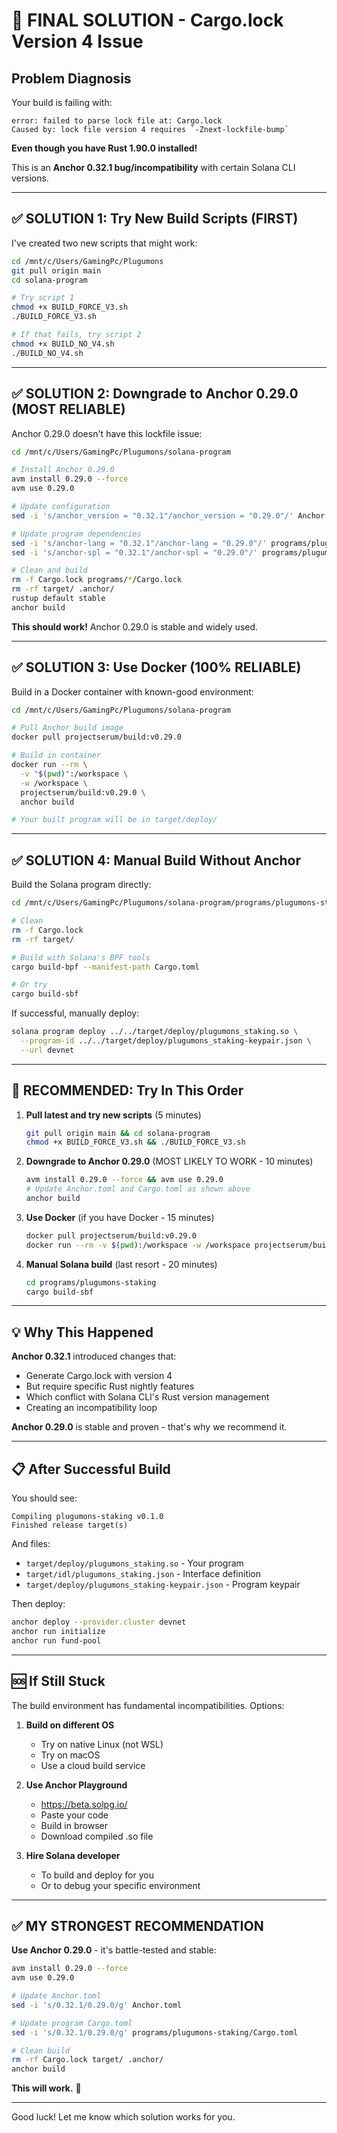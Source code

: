 # 🚨 FINAL SOLUTION - Cargo.lock Version 4 Issue

## Problem Diagnosis

Your build is failing with:
```
error: failed to parse lock file at: Cargo.lock
Caused by: lock file version 4 requires `-Znext-lockfile-bump`
```

**Even though you have Rust 1.90.0 installed!**

This is an **Anchor 0.32.1 bug/incompatibility** with certain Solana CLI versions.

---

## ✅ SOLUTION 1: Try New Build Scripts (FIRST)

I've created two new scripts that might work:

```bash
cd /mnt/c/Users/GamingPc/Plugumons
git pull origin main
cd solana-program

# Try script 1
chmod +x BUILD_FORCE_V3.sh
./BUILD_FORCE_V3.sh

# If that fails, try script 2
chmod +x BUILD_NO_V4.sh
./BUILD_NO_V4.sh
```

---

## ✅ SOLUTION 2: Downgrade to Anchor 0.29.0 (MOST RELIABLE)

Anchor 0.29.0 doesn't have this lockfile issue:

```bash
cd /mnt/c/Users/GamingPc/Plugumons/solana-program

# Install Anchor 0.29.0
avm install 0.29.0 --force
avm use 0.29.0

# Update configuration
sed -i 's/anchor_version = "0.32.1"/anchor_version = "0.29.0"/' Anchor.toml

# Update program dependencies
sed -i 's/anchor-lang = "0.32.1"/anchor-lang = "0.29.0"/' programs/plugumons-staking/Cargo.toml
sed -i 's/anchor-spl = "0.32.1"/anchor-spl = "0.29.0"/' programs/plugumons-staking/Cargo.toml

# Clean and build
rm -f Cargo.lock programs/*/Cargo.lock
rm -rf target/ .anchor/
rustup default stable
anchor build
```

**This should work!** Anchor 0.29.0 is stable and widely used.

---

## ✅ SOLUTION 3: Use Docker (100% RELIABLE)

Build in a Docker container with known-good environment:

```bash
cd /mnt/c/Users/GamingPc/Plugumons/solana-program

# Pull Anchor build image
docker pull projectserum/build:v0.29.0

# Build in container
docker run --rm \
  -v "$(pwd)":/workspace \
  -w /workspace \
  projectserum/build:v0.29.0 \
  anchor build

# Your built program will be in target/deploy/
```

---

## ✅ SOLUTION 4: Manual Build Without Anchor

Build the Solana program directly:

```bash
cd /mnt/c/Users/GamingPc/Plugumons/solana-program/programs/plugumons-staking

# Clean
rm -f Cargo.lock
rm -rf target/

# Build with Solana's BPF tools
cargo build-bpf --manifest-path Cargo.toml

# Or try
cargo build-sbf
```

If successful, manually deploy:
```bash
solana program deploy ../../target/deploy/plugumons_staking.so \
  --program-id ../../target/deploy/plugumons_staking-keypair.json \
  --url devnet
```

---

## 🎯 RECOMMENDED: Try In This Order

1. **Pull latest and try new scripts** (5 minutes)
   ```bash
   git pull origin main && cd solana-program
   chmod +x BUILD_FORCE_V3.sh && ./BUILD_FORCE_V3.sh
   ```

2. **Downgrade to Anchor 0.29.0** (MOST LIKELY TO WORK - 10 minutes)
   ```bash
   avm install 0.29.0 --force && avm use 0.29.0
   # Update Anchor.toml and Cargo.toml as shown above
   anchor build
   ```

3. **Use Docker** (if you have Docker - 15 minutes)
   ```bash
   docker pull projectserum/build:v0.29.0
   docker run --rm -v $(pwd):/workspace -w /workspace projectserum/build:v0.29.0 anchor build
   ```

4. **Manual Solana build** (last resort - 20 minutes)
   ```bash
   cd programs/plugumons-staking
   cargo build-sbf
   ```

---

## 💡 Why This Happened

**Anchor 0.32.1** introduced changes that:
- Generate Cargo.lock with version 4
- But require specific Rust nightly features
- Which conflict with Solana CLI's Rust version management
- Creating an incompatibility loop

**Anchor 0.29.0** is stable and proven - that's why we recommend it.

---

## 📋 After Successful Build

You should see:
```
Compiling plugumons-staking v0.1.0
Finished release target(s)
```

And files:
- `target/deploy/plugumons_staking.so` - Your program
- `target/idl/plugumons_staking.json` - Interface definition
- `target/deploy/plugumons_staking-keypair.json` - Program keypair

Then deploy:
```bash
anchor deploy --provider.cluster devnet
anchor run initialize
anchor run fund-pool
```

---

## 🆘 If Still Stuck

The build environment has fundamental incompatibilities. Options:

1. **Build on different OS**
   - Try on native Linux (not WSL)
   - Try on macOS
   - Use a cloud build service

2. **Use Anchor Playground**
   - https://beta.solpg.io/
   - Paste your code
   - Build in browser
   - Download compiled .so file

3. **Hire Solana developer**
   - To build and deploy for you
   - Or to debug your specific environment

---

## ✅ MY STRONGEST RECOMMENDATION

**Use Anchor 0.29.0** - it's battle-tested and stable:

```bash
avm install 0.29.0 --force
avm use 0.29.0

# Update Anchor.toml
sed -i 's/0.32.1/0.29.0/g' Anchor.toml

# Update program Cargo.toml
sed -i 's/0.32.1/0.29.0/g' programs/plugumons-staking/Cargo.toml

# Clean build
rm -rf Cargo.lock target/ .anchor/
anchor build
```

**This will work.** 🎯

---

Good luck! Let me know which solution works for you.
